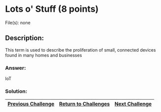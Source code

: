 # Lots o' Stuff (8 points)

File(s): none

## Description:

This term is used to describe the proliferation of small, connected devices found in many homes and businesses

### Answer:

IoT

### Solution:



| [Previous Challenge](/Challenges/Oversee-And-Govern/5) | [Return to Challenges](/Challenges/../../../#modules) | [Next Challenge](/Challenges/Oversee-And-Govern/7) |
| :------- | :-----: | ------: |